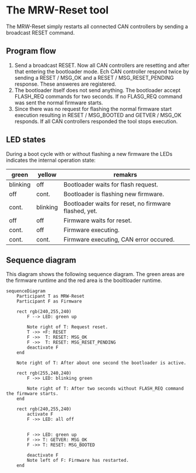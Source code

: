 # The MRW-Reset tool
The MRW-Reset simply restarts all connected CAN controllers by sending a broadcast RESET command.

## Program flow
1. Send a broadcast RESET. Now all CAN controllers are resetting and after that entering the bootloader mode. Ech CAN controller respond twice by sending a RESET / MSG_OK and a RESET / MSG_RESET_PENDING response. These answeres are registered.
2. The bootloader itself does not send anything. The bootloader accept FLASH_REQ commands for two seconds. If no FLASG_REQ command was sent the normal firmware starts.
3. Since there was no request for flashing the normal firmware start execution resulting in RESET / MSG_BOOTED and GETVER / MSG_OK responds. If all CAN controllers responded the tool stops execution.

## LED states

During a boot cycle with or without flashing a new firmware the LEDs indicates the internal operation state:

green|yellow|remakrs
----|----|---------
blinking|off|Bootloader waits for flash request.
off|cont.|Bootloader is flashing new firmware.
cont.|blinking|Bootloader waits for reset, no firmware flashed, yet.
off|off|Firmware waits for reset.
cont.|off|Firmware executing.
cont.|cont.|Firmware executing, CAN error occured.

## Sequence diagram
This diagram shows the following sequence diagram. The green areas are the firmware runtime and the red area is the booltloader runtime.

```mermaid
sequenceDiagram
	Participant T as MRW-Reset
	Participant F as Firmware

	rect rgb(240,255,240)
		F --> LED: green up

		Note right of T: Request reset.
		T ->> +F: RESET
		F ->>  T: RESET: MSG_OK
		F ->>  T: RESET: MSG_RESET_PENDING
		deactivate F
	end

	Note right of T: After about one second the bootloader is active.

	rect rgb(255,240,240)
		F ->> LED: blinking green

		Note right of T: After two seconds without FLASH_REQ command the firmware starts.
	end

	rect rgb(240,255,240)
		activate F
		F ->> LED: all off


		F ->> LED: green up
		F ->> T: GETVER: MSG_OK
		F ->> T: RESET: MSG_BOOTED

		deactivate F
		Note left of F: Firmware has restarted.
	end
```
